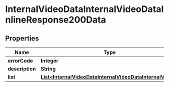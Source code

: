 # InternalVideoDataInternalVideoDataInlineResponse200Data

## Properties
Name | Type | Description | Notes
------------ | ------------- | ------------- | -------------
**errorCode** | **Integer** |  | 
**description** | **String** |  | 
**list** | [**List&lt;InternalVideoDataInternalVideoDataInternalVideo&gt;**](InternalVideoDataInternalVideoDataInternalVideo.md) |  |  [optional]
